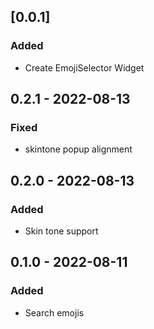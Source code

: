 ## \[0.0.1\]
### Added
- Create EmojiSelector Widget

## 0.2.1 - 2022-08-13
### Fixed
- skintone popup alignment

## 0.2.0 - 2022-08-13
### Added
- Skin tone support

## 0.1.0 - 2022-08-11
### Added
- Search emojis
